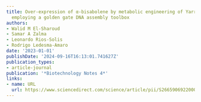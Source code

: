 ```yaml
---
title: Over-expression of α-bisabolene by metabolic engineering of Yarrowia lipolytica
  employing a golden gate DNA assembly toolbox
authors:
- Walid M El-Sharoud
- Samar A Zalma
- Leonardo Rios-Solis
- Rodrigo Ledesma-Amaro
date: '2023-01-01'
publishDate: '2024-09-16T16:13:01.741627Z'
publication_types:
- article-journal
publication: '*Biotechnology Notes 4*'
links:
- name: URL
  url: https://www.sciencedirect.com/science/article/pii/S2665906922000289
---
```

